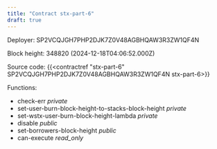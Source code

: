 ```yaml
---
title: "Contract stx-part-6"
draft: true
---
```

Deployer: SP2VCQJGH7PHP2DJK7Z0V48AGBHQAW3R3ZW1QF4N


 



Block height: 348820 (2024-12-18T04:06:52.000Z)

Source code: {{<contractref "stx-part-6" SP2VCQJGH7PHP2DJK7Z0V48AGBHQAW3R3ZW1QF4N stx-part-6>}}

Functions:

* check-err _private_
* set-user-burn-block-height-to-stacks-block-height _private_
* set-wstx-user-burn-block-height-lambda _private_
* disable _public_
* set-borrowers-block-height _public_
* can-execute _read_only_
